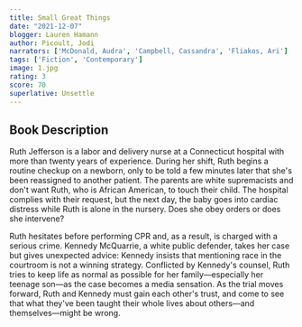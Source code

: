 ```yaml
---
title: Small Great Things
date: "2021-12-07"
blogger: Lauren Hamann
author: Picoult, Jodi
narrators: ['McDonald, Audra', 'Campbell, Cassandra', 'Fliakos, Ari']
tags: ['Fiction', 'Contemporary']
image: 1.jpg
rating: 3
score: 70
superlative: Unsettle
---
```



## Book Description

Ruth Jefferson is a labor and delivery nurse at a Connecticut hospital with more than twenty years of experience. During her shift, Ruth begins a routine checkup on a newborn, only to be told a few minutes later that she's been reassigned to another patient. The parents are white supremacists and don't want Ruth, who is African American, to touch their child. The hospital complies with their request, but the next day, the baby goes into cardiac distress while Ruth is alone in the nursery. Does she obey orders or does she intervene?

Ruth hesitates before performing CPR and, as a result, is charged with a serious crime. Kennedy McQuarrie, a white public defender, takes her case but gives unexpected advice: Kennedy insists that mentioning race in the courtroom is not a winning strategy. Conflicted by Kennedy's counsel, Ruth tries to keep life as normal as possible for her family—especially her teenage son—as the case becomes a media sensation. As the trial moves forward, Ruth and Kennedy must gain each other's trust, and come to see that what they've been taught their whole lives about others—and themselves—might be wrong.

